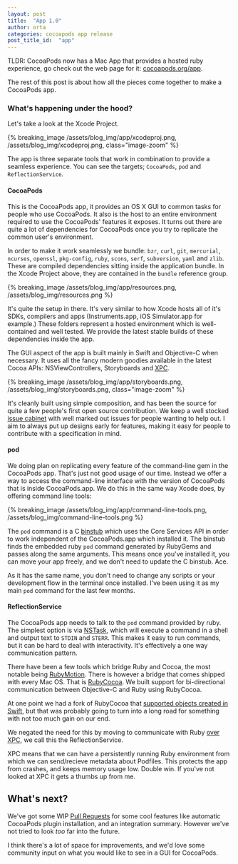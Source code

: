 ```yaml
---
layout: post
title:  "App 1.0"
author: orta
categories: cocoapods app release
post_title_id:  "app"
---
```


TLDR: CocoaPods now has a Mac App that provides a hosted ruby experience, go check out the web page for it: [cocoapods.org/app](http://cocoapods.org).

The rest of this post is about how all the pieces come together to make a CocoaPods app.

<!-- more -->

<style>
#app {
  background: url(/assets/blog_img/app/app.jpg) no-repeat center center ;
  -webkit-background-size: cover;
  -moz-background-size: cover;
  -o-background-size: cover;
  background-size: cover;
}
</style>


### What's happening under the hood?

Let's take a look at the Xcode Project.

{% breaking_image /assets/blog_img/app/xcodeproj.png, /assets/blog_img/xcodeproj.png, class="image-zoom" %}

The app is three separate tools that work in combination to provide a seamless experience. You can see the targets; `CocoaPods`, `pod` and `ReflectionService`.

#### CocoaPods

This is the CocoaPods app, it provides an OS X GUI to common tasks for people who use CocoaPods. It also is the host to an entire environment required to use the CocoaPods' features it exposes. It turns out there are quite a lot of dependencies for CocoaPods once you try to replicate the common user's environment.

In order to make it work seamlessly we bundle: `bzr`, `curl`, `git`, `mercurial`, `ncurses`, `openssl`, `pkg-config`, `ruby`, `scons`, `serf`, `subversion`, `yaml` and `zlib`. These are compiled dependencies sitting inside the application bundle. In the Xcode Project above, they are contained in the `bundle` reference group.

{% breaking_image /assets/blog_img/app/resources.png, /assets/blog_img/resources.png %}

It's quite the setup in there. It's very similar to how Xcode hosts all of it's SDKs, compilers and apps (Instruments.app, iOS Simulator.app for example.) These folders represent a hosted environment which is well-contained and well tested. We provide the latest stable builds of these dependencies inside the app.

The GUI aspect of the app is built mainly in Swift and Objective-C when necessary. It uses all the fancy modern goodies available in the latest Cocoa APIs: NSViewControllers, Storyboards and [XPC](https://www.objc.io/issues/14-mac/xpc/).

{% breaking_image /assets/blog_img/app/storyboards.png, /assets/blog_img/storyboards.png, class="image-zoom" %}

It's cleanly built using simple composition, and has been the source for quite a few people's first open source contribution. We keep a well stocked [issue cabinet](http://github.com/cocoapods/cocoapods-app/issues) with well marked out issues for people wanting to help out. I aim to always put up designs early for features, making it easy for people to contribute with a specification in mind.

#### pod

We doing plan  on replicating every feature of the command-line gem in the CocoaPods app. That's just not good usage of our time. Instead we offer a way to access the command-line interface with the version of CocoaPods that is inside CocoaPods.app. We do this in the same way Xcode does, by offering command line tools:

{% breaking_image /assets/blog_img/app/command-line-tools.png, /assets/blog_img/command-line-tools.png %}

The `pod` command is a C [binstub](https://github.com/rbenv/rbenv/wiki/Understanding-binstubs) which uses the Core Services API in order to work independent of the CocoaPods.app which installed it. The binstub finds the embedded ruby `pod` command generated by RubyGems and passes along the same arguments. This means once you've installed it, you can move your app freely, and we don't need to update the C binstub. Ace.

As it has the same name, you don't need to change any scripts or your development flow in the terminal once installed. I've been using it as my main `pod` command for the last few months.

#### ReflectionService

The CocoaPods app needs to talk to the `pod` command provided by ruby. The simplest option is via [NSTask](http://www.raywenderlich.com/36537/nstask-tutorial), which will execute a command in a shell and output text to `STDIN` and `STERR`. This makes it easy to run commands, but it can be hard to deal with interactivity. It's effectively a one way communication pattern.

There have been a few tools which bridge Ruby and Cocoa, the most notable being [RubyMotion](http://www.rubymotion.com). There is however a bridge that comes shipped with every Mac OS. That is [RubyCocoa](http://rubycocoa.github.io). We built support for bi-directional communication between Objective-C and Ruby using RubyCocoa.

At one point we had a fork of RubyCocoa that [supported objects created in Swift](https://github.com/alloy/RubyCocoa/tree/cocoapods-app-with-swift), but that was probably going to turn into a long road for something with not too much gain on our end.

We negated the need for this by moving to communicate with Ruby [over XPC](https://github.com/CocoaPods/CocoaPods-app/pull/120), we call this the ReflectionService.

XPC means that we can have a persistently running Ruby environment from which we can send/recieve metadata about Podfiles. This protects the app from crashes, and keeps memory usage low. Double win. If you've not looked at XPC it gets a thumbs up from me.

## What's next?

We've got some WIP [Pull Requests](https://github.com/CocoaPods/CocoaPods-app/pulls) for some cool features like automatic CocoaPods plugin installation, and an integration summary. However we've not tried to look _too_ far into the future.

I think there's a lot of space for improvements, and we'd love some  community input on what you would like to see in a GUI for CocoaPods.
